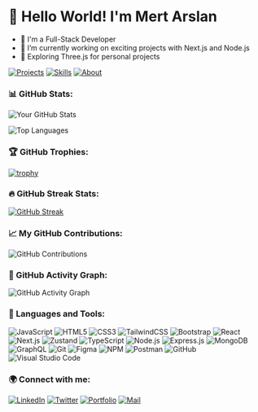 # 👋 Hello World! I'm Mert Arslan 

- 🌟 I'm a Full-Stack Developer
- 🔭 I’m currently working on exciting projects with Next.js and Node.js
- 🌱 Exploring Three.js for personal projects

[![Projects](https://img.shields.io/badge/Projects-Portfolio-blueviolet)](https://your-portfolio-link)
[![Skills](https://img.shields.io/badge/Skills-Tech_Stack-important)](https://your-tech-stack-link)
[![About](https://img.shields.io/badge/About-Me-lightgrey)](https://your-about-link)

### 📊 GitHub Stats:
![Your GitHub Stats](https://github-readme-stats.vercel.app/api?username=mertarslan16&show_icons=true&theme=radical)

![Top Languages](https://github-readme-stats.vercel.app/api/top-langs/?username=mertarslan16&layout=compact&theme=radical)

### 🏆 GitHub Trophies:
[![trophy](https://github-profile-trophy.vercel.app/?username=mertarslan16&theme=onedark)](https://github.com/mertarslan16/github-profile-trophy)

### 🔥 GitHub Streak Stats:
[![GitHub Streak](https://streak-stats.demolab.com?user=mertarslan16&theme=radical&hide_border=true)](https://git.io/streak-stats)

### 📈 My GitHub Contributions:
![GitHub Contributions](https://github-readme-streak-stats.herokuapp.com/?user=mertarslan16&theme=radical)

### 🚀 GitHub Activity Graph:
![GitHub Activity Graph](https://activity-graph.herokuapp.com/graph?username=mertarslan16&theme=react-dark)


### 🚀 Languages and Tools:

![JavaScript](https://img.shields.io/badge/-JavaScript-F7DF1E?style=flat&logo=javascript&logoColor=white)
![HTML5](https://img.shields.io/badge/-HTML5-E34F26?style=flat&logo=html5&logoColor=white)
![CSS3](https://img.shields.io/badge/-CSS3-1572B6?style=flat&logo=css3)
![TailwindCSS](https://img.shields.io/badge/-TailwindCSS-38B2AC?style=flat&logo=tailwind-css)
![Bootstrap](https://img.shields.io/badge/-Bootstrap-563D7C?style=flat&logo=bootstrap)
![React](https://img.shields.io/badge/-React-61DAFB?style=flat&logo=react&logoColor=white)
![Next.js](https://img.shields.io/badge/-Next.js-000000?style=flat&logo=nextdotjs)
![Zustand](https://img.shields.io/badge/-Zustand-8D6748?style=flat&logo=zustand)
![TypeScript](https://img.shields.io/badge/-TypeScript-007ACC?style=flat&logo=typescript)
![Node.js](https://img.shields.io/badge/-Node.js-339933?style=flat&logo=nodedotjs)
![Express.js](https://img.shields.io/badge/-Express.js-000000?style=flat&logo=express)
![MongoDB](https://img.shields.io/badge/-MongoDB-47A248?style=flat&logo=mongodb)
![GraphQL](https://img.shields.io/badge/-GraphQL-E10098?style=flat&logo=graphql)
![Git](https://img.shields.io/badge/-Git-F05032?style=flat&logo=git&logoColor=white)
![Figma](https://img.shields.io/badge/-Figma-F24E1E?style=flat&logo=figma)
![NPM](https://img.shields.io/badge/-NPM-CB3837?style=flat&logo=npm)
![Postman](https://img.shields.io/badge/-Postman-FF6C37?style=flat&logo=postman)
![GitHub](https://img.shields.io/badge/-GitHub-181717?style=flat&logo=github)
![Visual Studio Code](https://img.shields.io/badge/-Visual%20Studio%20Code-0078D4?style=flat&logo=visual-studio-code&logoColor=white)


### 🌍 Connect with me:
[![LinkedIn](https://img.shields.io/badge/LinkedIn-Connect-blue?style=flat&logo=linkedin)](https://www.linkedin.com/in/kullanıcı_adın)
[![Twitter](https://img.shields.io/badge/Twitter-Follow-blue?style=flat&logo=twitter)](https://twitter.com/kullanıcı_adın)
[![Portfolio](https://img.shields.io/badge/Portfolio-Visit-000000?style=flat&logo=firefox)](https://portfolio-link)
[![Mail](https://img.shields.io/badge/Email-Send-blue?style=flat&logo=gmail)](mailto:kullanıcı_adın@gmail.com)
